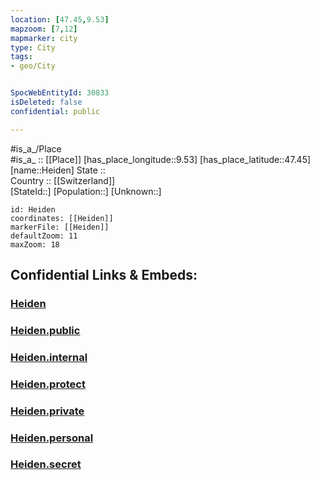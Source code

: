 ```yaml
---
location: [47.45,9.53] 
mapzoom: [7,12] 
mapmarker: city 
type: City
tags:
- geo/City


SpocWebEntityId: 30833
isDeleted: false
confidential: public

---
```

#is_a_/Place  
#is_a_ :: [[Place]] 
[has_place_longitude::9.53] 
[has_place_latitude::47.45] 
[name::Heiden] 
State ::  
Country :: [[Switzerland]]  
[StateId::] 
[Population::] 
[Unknown::] 


```leaflet
id: Heiden
coordinates: [[Heiden]] 
markerFile: [[Heiden]] 
defaultZoom: 11 
maxZoom: 18
```


## Confidential Links & Embeds: 

### [Heiden](/_Standards/Earth/Continent/Europe/Europe~Central/Switzerland/Switzerland~Cantons/Appenzell_Ausserrhoden/City/Heiden.md) 

### [Heiden.public](/_public/Earth/Continent/Europe/Europe~Central/Switzerland/Switzerland~Cantons/Appenzell_Ausserrhoden/City/Heiden.public.md) 

### [Heiden.internal](/_internal/Earth/Continent/Europe/Europe~Central/Switzerland/Switzerland~Cantons/Appenzell_Ausserrhoden/City/Heiden.internal.md) 

### [Heiden.protect](/_protect/Earth/Continent/Europe/Europe~Central/Switzerland/Switzerland~Cantons/Appenzell_Ausserrhoden/City/Heiden.protect.md) 

### [Heiden.private](/_private/Earth/Continent/Europe/Europe~Central/Switzerland/Switzerland~Cantons/Appenzell_Ausserrhoden/City/Heiden.private.md) 

### [Heiden.personal](/_personal/Earth/Continent/Europe/Europe~Central/Switzerland/Switzerland~Cantons/Appenzell_Ausserrhoden/City/Heiden.personal.md) 

### [Heiden.secret](/_secret/Earth/Continent/Europe/Europe~Central/Switzerland/Switzerland~Cantons/Appenzell_Ausserrhoden/City/Heiden.secret.md)

